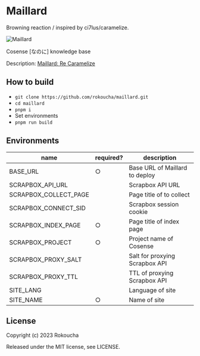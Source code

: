 # Maillard

Browning reaction / inspired by ci7lus/caramelize.

![Maillard](https://scrapbox.io/files/672f98e8d5e96e3e960cc1a4.png)

Cosense [なのに] knowledge base

Description: [Maillard: Re Caramelize](https://rokoucha.net/Maillard:%20Re%20Caramelize)

## How to build

- `git clone https://github.com/rokoucha/maillard.git`
- `cd maillard`
- `pnpm i`
- Set environments
- `pnpm run build`

## Environments

| name                  | required? | description                    |
| --------------------- | --------- | ------------------------------ |
| BASE_URL              | ○         | Base URL of Maillard to deploy |
| SCRAPBOX_API_URL      |           | Scrapbox API URL               |
| SCRAPBOX_COLLECT_PAGE |           | Page title of to collect       |
| SCRAPBOX_CONNECT_SID  |           | Scrapbox session cookie        |
| SCRAPBOX_INDEX_PAGE   | ○         | Page title of index page       |
| SCRAPBOX_PROJECT      | ○         | Project name of Cosense        |
| SCRAPBOX_PROXY_SALT   |           | Salt for proxying Scrapbox API |
| SCRAPBOX_PROXY_TTL    |           | TTL of proxying Scrapbox API   |
| SITE_LANG             |           | Language of site               |
| SITE_NAME             | ○         | Name of site                   |

## License

Copyright (c) 2023 Rokoucha

Released under the MIT license, see LICENSE.
